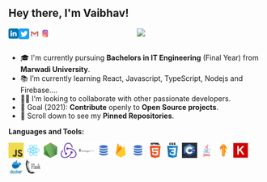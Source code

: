 ## Hey there, I'm Vaibhav!

<img align='right' src="https://s7.gifyu.com/images/WhatsApp-Image-2020-07-14-at-11.34.49-1.gif" width="250">

<a href="https://www.linkedin.com/in/vaibhav-dangariya-003631175/">
  <img align="left" alt="vaibhav-dangariya-003631175 | LinkedIn" width="20px" src="https://github.com/VaibhavPatel029/Images-for-profile/blob/master/linkedin.jpg" />
</a>
<a href="https://twitter.com/Vaibhav18486206">
  <img align="left" alt="VaibhavPatel029 | Twitter" width="21px" src="https://github.com/VaibhavPatel029/Images-for-profile/blob/master/twitter.jpg" />
</a>
<a href="mailto:vaibhavdangariya1234@gmail.com">
  <img align="left" alt="Vaibhav" width="21px" src="https://github.com/VaibhavPatel029/Images-for-profile/blob/master/gmail.jpg" />
</a>
<a href="https://www.instagram.com/vaibhav_patel_029/">
  <img align="left" alt="VaibhavPatel029 | Twitter" width="21px" src="https://github.com/VaibhavPatel029/Images-for-profile/blob/master/instargram.jpg" />
</a>

<br />
<br />

- 🎓 I'm currently pursuing **Bachelors in IT Engineering** (Final Year) from **Marwadi University**.
- 📚 I’m currently learning React, Javascript, TypeScript, Nodejs and Firebase....
- 🤝🏻 I’m looking to collaborate with other passionate developers.
- 🎯 Goal (2021): **Contribute** openly to **Open Source projects**.
- 📌 Scroll down to see my **Pinned Repositories**.

**Languages and Tools:**  

<code><img height="30" src="https://github.com/VaibhavPatel029/Images-for-profile/blob/master/javascript.png"></code>
<code><img height="30" src="https://github.com/VaibhavPatel029/Images-for-profile/blob/master/react.png"></code>
<code><img height="30" src="https://github.com/VaibhavPatel029/Images-for-profile/blob/master/nodejs.png"></code>
<code><img height="30" src="https://github.com/VaibhavPatel029/Images-for-profile/blob/master/redux.png"></code>
<code><img height="30" src="https://github.com/VaibhavPatel029/Images-for-profile/blob/master/mongodb.png"></code>
<code><img height="30" src="https://github.com/VaibhavPatel029/Images-for-profile/blob/master/sql.png"></code>
<code><img height="30" src="https://github.com/VaibhavPatel029/Images-for-profile/blob/master/firebase.png"></code>
<code><img height="30" src="https://github.com/VaibhavPatel029/Images-for-profile/blob/master/sql.png"></code>
<code><img height="30" src="https://github.com/VaibhavPatel029/Images-for-profile/blob/master/html.png"></code>
<code><img height="30" src="https://github.com/VaibhavPatel029/Images-for-profile/blob/master/css.png"></code>
<code><img height="30" src="https://github.com/VaibhavPatel029/Images-for-profile/blob/master/cPP.jpg"></code>
<code><img height="30" src="https://github.com/VaibhavPatel029/Images-for-profile/blob/master/Java.jpg"></code>
<code><img height="30" src="https://github.com/VaibhavPatel029/Images-for-profile/blob/master/ten.jpg"></code>
<code><img height="30" src="https://github.com/VaibhavPatel029/Images-for-profile/blob/master/Keras.jpg"></code>
<code><img height="30" src="https://github.com/VaibhavPatel029/Images-for-profile/blob/master/docker.jpg"></code>
<code><img height="30" src="https://github.com/VaibhavPatel029/Images-for-profile/blob/master/flask.jpg"></code>
